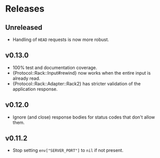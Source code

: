# Releases

## Unreleased

  - Handling of `HEAD` requests is now more robust.

## v0.13.0

  - 100% test and documentation coverage.
  - {Protocol::Rack::Input\#rewind} now works when the entire input is already read.
  - {Protocol::Rack::Adapter::Rack2} has stricter validation of the application response.

## v0.12.0

  - Ignore (and close) response bodies for status codes that don't allow them.

## v0.11.2

  - Stop setting `env["SERVER_PORT"]` to `nil` if not present.
